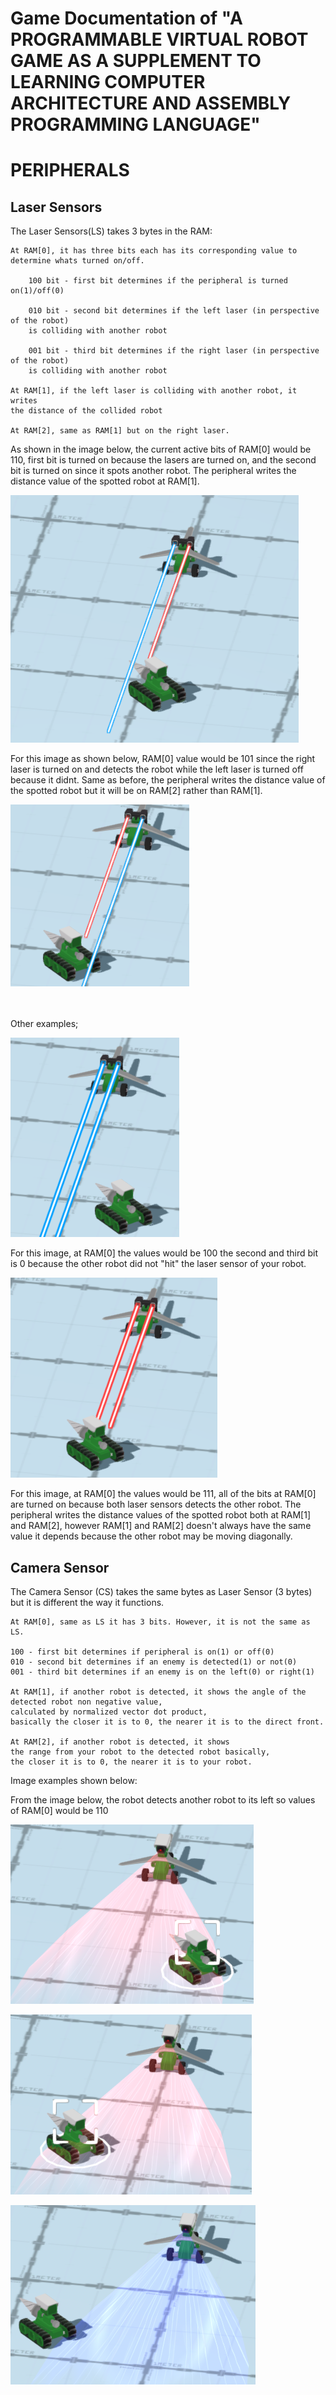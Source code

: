 # Game Documentation of "A PROGRAMMABLE VIRTUAL ROBOT GAME AS A SUPPLEMENT TO LEARNING COMPUTER ARCHITECTURE AND ASSEMBLY PROGRAMMING LANGUAGE"


# PERIPHERALS


## Laser Sensors
The Laser Sensors(LS) takes 3 bytes in the RAM:
```
At RAM[0], it has three bits each has its corresponding value to determine whats turned on/off.

    100 bit - first bit determines if the peripheral is turned on(1)/off(0)

    010 bit - second bit determines if the left laser (in perspective of the robot) 
    is colliding with another robot

    001 bit - third bit determines if the right laser (in perspective of the robot) 
    is colliding with another robot

At RAM[1], if the left laser is colliding with another robot, it writes 
the distance of the collided robot

At RAM[2], same as RAM[1] but on the right laser.
```

As shown in the image below, the current active bits of RAM[0] would be 110, first bit is turned on because the lasers are turned on, and the second bit is turned on since it spots another robot. The peripheral writes the distance value of the spotted robot at RAM[1].

![LaserSensor1](.images/LaserSensor1.png?raw=true "Robot detects another robot through its left laser sensor")

For this image as shown below, RAM[0] value would be 101 since the right laser is turned on and detects the robot while the left laser is turned off because it didnt. Same as before, the peripheral writes the distance value of the spotted robot but it will be on RAM[2] rather than RAM[1].

![LaserSensor1](.images/LaserSensor2.png?raw=true "Robot detects another robot through its right laser sensor")

<br> <br/>
Other examples;

![LaserSensorNone](.images/LaserSensorNone.png?raw=true "Robot did not detect the other robot")

For this image, at RAM[0] the values would be 100 the second and third bit is 0 because the other robot did not "hit" the laser sensor of your robot.

![LaserSensorBoth](.images/LaserSensorBoth.png?raw=true "Robot detects other robot on both Laser Sensors")

For this image, at RAM[0] the values would be 111, all of the bits at RAM[0] are turned on because both laser sensors detects the other robot. The peripheral writes the distance values of the spotted robot both at RAM[1] and RAM[2], however RAM[1] and RAM[2] doesn't always have the same value it depends because the other robot may be moving diagonally.

## Camera Sensor
The Camera Sensor (CS) takes the same bytes as Laser Sensor (3 bytes) but it is different the way it functions.

```
At RAM[0], same as LS it has 3 bits. However, it is not the same as LS.

100 - first bit determines if peripheral is on(1) or off(0)
010 - second bit determines if an enemy is detected(1) or not(0)
001 - third bit determines if an enemy is on the left(0) or right(1)

At RAM[1], if another robot is detected, it shows the angle of the detected robot non negative value, 
calculated by normalized vector dot product, 
basically the closer it is to 0, the nearer it is to the direct front.

At RAM[2], if another robot is detected, it shows 
the range from your robot to the detected robot basically, 
the closer it is to 0, the nearer it is to your robot.
```

Image examples shown below:

From the image below, the robot detects another robot to its left so values of RAM[0] would be 110

![CameraSensor1](.images/CameraSensor1.png?raw=true "Robot detects another robot through the camera sensor to its left")



![CameraSensor2](.images/CameraSensor2.png?raw=true "Robot detects another robot through the camera sensor to its right")



![CameraSensorNone](.images/CameraSensorNone.png?raw=true "Robot did not detect the other robot anymore")